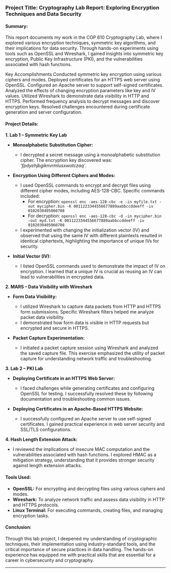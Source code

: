 

### Project Title: Cryptography Lab Report: Exploring Encryption Techniques and Data Security

#### Summary:
This report documents my work in the COP 610 Cryptography Lab, where I explored various encryption techniques, symmetric key algorithms, and their implications for data security. Through hands-on experiments using tools such as OpenSSL and Wireshark, I gained insights into symmetric key encryption, Public Key Infrastructure (PKI), and the vulnerabilities associated with hash functions.

Key Accomplishments
Conducted symmetric key encryption using various ciphers and modes.
Deployed certificates for an HTTPS web server using OpenSSL.
Configured an Apache server to support self-signed certificates.
Analyzed the effects of changing encryption parameters like key and IV values.
Utilized Wireshark to demonstrate data visibility in HTTP and HTTPS.
Performed frequency analysis to decrypt messages and discover encryption keys.
Resolved challenges encountered during certificate generation and server configuration.


#### Project Details:

**1. Lab 1 – Symmetric Key Lab**

- **Monoalphabetic Substitution Cipher:**
  - I decrypted a secret message using a monoalphabetic substitution cipher. The encryption key discovered was: *‘fpdyehjbgiknvrmlusxwotczaq’*.
  
- **Encryption Using Different Ciphers and Modes:**
  - I used OpenSSL commands to encrypt and decrypt files using different cipher modes, including AES-128-CBC. Specific commands included:
    - For encryption: `openssl enc -aes-128-cbc -e -in myfile.txt -out mycipher.bin -K 0011223344556677889aabbccddeeff -iv 0102030405060708`
    - For decryption: `openssl enc -aes-128-cbc -d -in mycipher.bin -out myd.txt -K 0011223344556677889aabbccddeeff -iv 0102030405060708`
  - I experimented with changing the initialization vector (IV) and observed that using the same IV with different plaintexts resulted in identical ciphertexts, highlighting the importance of unique IVs for security.

- **Initial Vector (IV):**
  - I listed OpenSSL commands used to demonstrate the impact of IV on encryption. I learned that a unique IV is crucial as reusing an IV can lead to vulnerabilities in encrypted data.

**2. MARS – Data Visibility with Wireshark**

- **Form Data Visibility:**
  - I utilized Wireshark to capture data packets from HTTP and HTTPS form submissions. Specific Wireshark filters helped me analyze packet data visibility.
  - I demonstrated how form data is visible in HTTP requests but encrypted and secure in HTTPS.

- **Packet Capture Experimentation:**
  - I initiated a packet capture session using Wireshark and analyzed the saved capture file. This exercise emphasized the utility of packet capture for understanding network traffic and troubleshooting.

**3. Lab 2 – PKI Lab**

- **Deploying Certificate in an HTTPS Web Server:**
  - I faced challenges while generating certificates and configuring OpenSSL for testing. I successfully resolved these by following documentation and troubleshooting common issues.

- **Deploying Certificates in an Apache-Based HTTPS Website:**
  - I successfully configured an Apache server to use self-signed certificates. I gained practical experience in web server security and SSL/TLS configurations.

**4. Hash Length Extension Attack:**
  - I reviewed the implications of insecure MAC computation and the vulnerabilities associated with hash functions. I explored HMAC as a mitigation strategy, understanding that it provides stronger security against length extension attacks.

#### Tools Used:
- **OpenSSL:** For encrypting and decrypting files using various ciphers and modes.
- **Wireshark:** To analyze network traffic and assess data visibility in HTTP and HTTPS protocols.
- **Linux Terminal:** For executing commands, creating files, and managing encryption tasks.

#### Conclusion:
Through this lab project, I deepened my understanding of cryptographic techniques, their implementation using industry-standard tools, and the critical importance of secure practices in data handling. The hands-on experience has equipped me with practical skills that are essential for a career in cybersecurity and cryptography.

--- 

